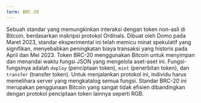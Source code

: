 ```yaml
---
term: BRC-20
---
```


Sebuah standar yang memungkinkan interaksi dengan token non-asli di Bitcoin, berdasarkan inskripsi protokol Ordinals. Dibuat oleh Domo pada Maret 2023, standar eksperimental ini telah memicu minat spekulatif yang signifikan, menyebabkan peningkatan biaya transaksi yang historis pada April dan Mei 2023. Token BRC-20 menggunakan Bitcoin untuk menyimpan dan menandai waktu fungsi JSON yang mengelola aset-aset ini. Fungsi-fungsinya adalah `deploy` (penciptaan token), `mint` (penerbitan token), dan `transfer` (transfer token). Untuk menjalankan protokol ini, individu harus memelihara server yang mengkatalog semua fungsi. Standar BRC-20 ini merupakan penggunaan Bitcoin yang sangat tidak efisien dibandingkan dengan protokol penciptaan token lainnya seperti RGB.